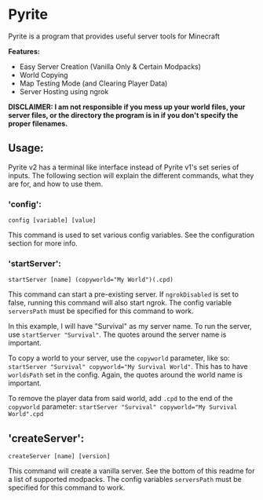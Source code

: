 # Pyrite

Pyrite is a program that provides useful server tools for Minecraft


**Features:**
* Easy Server Creation (Vanilla Only & Certain Modpacks)
* World Copying
* Map Testing Mode (and Clearing Player Data)
* Server Hosting using ngrok

**DISCLAIMER: I am not responsible if you mess up your world files, your server files, or the directory the program is in if you don't specify the proper filenames.**

## Usage:
Pyrite v2 has a terminal like interface instead of Pyrite v1's set series of inputs. 
The following section will explain the different commands, what they are for, and how to use them.

### 'config':
```config [variable] [value]```

This command is used to set various config variables. See the configuration section for more info.

### 'startServer':
```startServer [name] (copyworld="My World")(.cpd)```

This command can start a pre-existing server. If `ngrokDisabled` is set to false, running this command will also start ngrok.
The config variable `serversPath` must be specified for this command to work.

In this example, I will have "Survival" as my server name.
To run the server, use ```startServer "Survival"```. The quotes around the server name is important. 

To copy a world to your server, use the `copyworld` parameter, like so: ```startServer "Survival" copyworld="My Survival World"```.
This has to have `worldsPath` set in the config. Again, the quotes around the world name is important. 

To remove the player data from said world, add `.cpd` to the end of the `copyworld` parameter:
```startServer "Survival" copyworld="My Survival World".cpd```

## 'createServer':
```createServer [name] [version]```

This command will create a vanilla server. See the bottom of this readme for a list of supported modpacks.
The config variables `serversPath` must be specified for this command to work.


